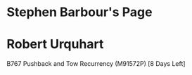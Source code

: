 # Stephen Barbour's Page


# Robert Urquhart


B767 Pushback and Tow Recurrency (M91572P) [8 Days Left]


